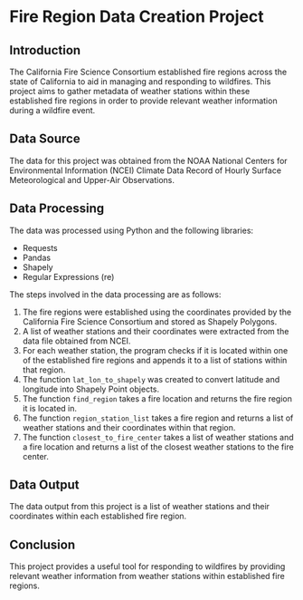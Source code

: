 # Fire Region Data Creation Project

## Introduction

The California Fire Science Consortium established fire regions across the state of California to aid in managing and responding to wildfires. This project aims to gather metadata of weather stations within these established fire regions in order to provide relevant weather information during a wildfire event.

## Data Source

The data for this project was obtained from the NOAA National Centers for Environmental Information (NCEI) Climate Data Record of Hourly Surface Meteorological and Upper-Air Observations.

## Data Processing

The data was processed using Python and the following libraries:

- Requests
- Pandas
- Shapely
- Regular Expressions (re)

The steps involved in the data processing are as follows:

1. The fire regions were established using the coordinates provided by the California Fire Science Consortium and stored as Shapely Polygons.
2. A list of weather stations and their coordinates were extracted from the data file obtained from NCEI.
3. For each weather station, the program checks if it is located within one of the established fire regions and appends it to a list of stations within that region.
4. The function `lat_lon_to_shapely` was created to convert latitude and longitude into Shapely Point objects.
5. The function `find_region` takes a fire location and returns the fire region it is located in.
6. The function `region_station_list` takes a fire region and returns a list of weather stations and their coordinates within that region.
7. The function `closest_to_fire_center` takes a list of weather stations and a fire location and returns a list of the closest weather stations to the fire center.

## Data Output

The data output from this project is a list of weather stations and their coordinates within each established fire region.

## Conclusion

This project provides a useful tool for responding to wildfires by providing relevant weather information from weather stations within established fire regions.
